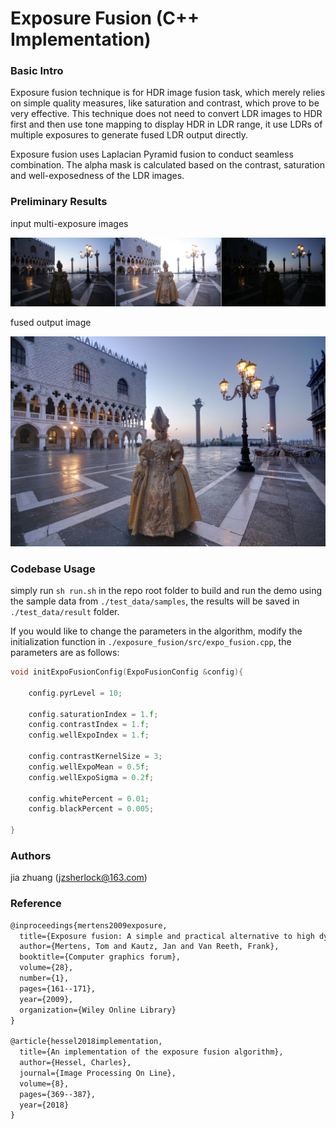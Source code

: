# Exposure Fusion (C++ Implementation)

### Basic Intro

Exposure fusion technique is for HDR image fusion task, which merely relies on simple quality measures, like saturation and contrast, which prove to be very
effective. This technique does not need to convert LDR images to HDR first and then use tone mapping to display HDR in LDR range, it use LDRs of multiple exposures to generate fused LDR output directly.

Exposure fusion uses Laplacian Pyramid fusion to conduct seamless combination. The alpha mask is calculated based on the contrast, saturation and well-exposedness of the LDR images.

### Preliminary Results

input multi-exposure images

![multi_expo](./assets/multi_exposure.png)

fused output image

![output](./assets/fused_image.png)

### Codebase Usage

simply run `sh run.sh` in the repo root folder to build and run the demo using the sample data from `./test_data/samples`, the results will be saved in `./test_data/result` folder.

If you would like to change the parameters in the algorithm, modify the initialization function in `./exposure_fusion/src/expo_fusion.cpp`, the parameters are as follows:

```c++
void initExpoFusionConfig(ExpoFusionConfig &config){

    config.pyrLevel = 10;

    config.saturationIndex = 1.f;
    config.contrastIndex = 1.f;
    config.wellExpoIndex = 1.f;

    config.contrastKernelSize = 3;
    config.wellExpoMean = 0.5f;
    config.wellExpoSigma = 0.2f;

    config.whitePercent = 0.01;
    config.blackPercent = 0.005;

}
```

### Authors

jia zhuang (jzsherlock@163.com)

### Reference

```latex
@inproceedings{mertens2009exposure,
  title={Exposure fusion: A simple and practical alternative to high dynamic range photography},
  author={Mertens, Tom and Kautz, Jan and Van Reeth, Frank},
  booktitle={Computer graphics forum},
  volume={28},
  number={1},
  pages={161--171},
  year={2009},
  organization={Wiley Online Library}
}

@article{hessel2018implementation,
  title={An implementation of the exposure fusion algorithm},
  author={Hessel, Charles},
  journal={Image Processing On Line},
  volume={8},
  pages={369--387},
  year={2018}
}

```
